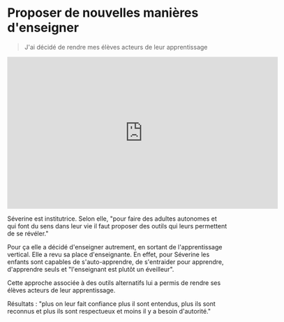 # Proposer de nouvelles manières d'enseigner

> J'ai décidé de rendre mes élèves acteurs de leur apprentissage 

<iframe src="https://player.vimeo.com/video/138404573" width="620" height="348" frameborder="0" webkitallowfullscreen mozallowfullscreen allowfullscreen></iframe>

Séverine est institutrice. Selon elle, "pour faire des adultes autonomes et qui font du sens dans leur vie il faut proposer des outils qui leurs permettent de se révéler."

Pour ça elle a décidé d'enseigner autrement, en sortant de l'apprentissage vertical. Elle a revu sa place d'enseignante. En effet, pour Séverine les enfants sont capables de s'auto-apprendre, de s'entraider pour apprendre, d'apprendre seuls et "l'enseignant est plutôt un éveilleur".

Cette approche associée à des outils alternatifs lui a permis de rendre ses élèves acteurs de leur apprentissage.

Résultats : "plus on leur fait confiance plus il sont entendus, plus ils sont reconnus et plus ils sont respectueux et moins il y a besoin d'autorité."
